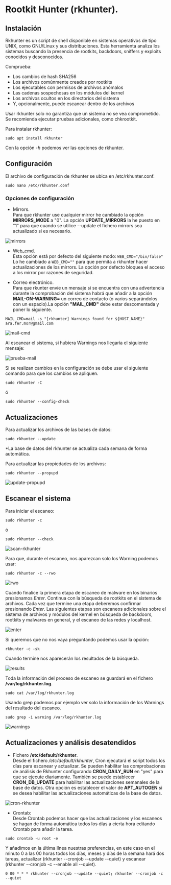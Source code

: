# Rootkit Hunter (rkhunter).

## Instalación

Rkhunter es un script de shell disponible en sistemas operativos de tipo UNIX, como GNU/Linux y sus distribuciones. Esta herramienta analiza los sistemas buscando la presencia de rootkits, backdoors, sniffers y exploits conocidos y desconocidos.

Comprueba:

- Los cambios de hash SHA256
- Los archivos comúnmente creados por rootkits
- Los ejecutables con permisos de archivos anómalos
- Las cadenas sospechosas en los módulos del kernel
- Los archivos ocultos en los directorios del sistema
- Y, opcionalmente, puede escanear dentro de los archivos

Usar rkhunter solo no garantiza que un sistema no se vea comprometido. Se recomienda ejecutar pruebas adicionales, como chkrootkit.

Para instalar rkhunter:

`sudo apt install rkhunter`

Con la opción *-h* podemos ver las opciones de rkhunter.




## Configuración

El archivo de configuración de rkhunter se ubica en /etc/rkhunter.conf.

`sudo nano /etc/rkhunter.conf`

### Opciones de configuración

- Mirrors.  
Para que rkhunter use cualquier mirror he cambiado la opción **MIRRORS_MODE** a "0".
La opción **UPDATE_MIRRORS** la he puesto en "1" para que cuando se utilice --update el fichero mirrors sea actualizado si es necesario.

![mirrors](/capturas/3rkhunter-mirrors.png)

- Web_cmd.  
Esta opción está por defecto del siguiente modo: `WEB_CMD="/bin/false"`
Lo he cambiado a `WEB_CMD=""` para que permita a rkhunter hacer actualizaciones de los mirrors. La opción por defecto bloquea el acceso a los mirror por razones de seguridad.

- Correo electrónico.  
Para que rkunter envíe un mensaje si se encuentra con una advertencia durante la comprobación del sistema habrá que añadir a la opción **MAIL-ON-WARNING=** un correo de contacto (o varios separándolos con un espacio).La opción **"MAIL_CMD"** debe estar descomentada y poner lo siguiente.

`MAIL_CMD=mail -s "[rkhunter] Warnings found for ${HOST_NAME}" ara.fer.mor@gmail.com`

![mail-cmd](/capturas/10rkhunter-mail.png)

Al escanear el sistema, si hubiera Warnings nos llegaría el siguiente mensaje:

![prueba-mail](/capturas/rkhunter-mail2.png)

Si se realizan cambios en la configuración se debe usar el siguiente comando para que los cambios se apliquen.

`sudo rkhunter -C`

ó

`sudo rkhunter --config-check`




## Actualizaciones

Para actualizar los archivos de las bases de datos:

`sudo rkhunter --update`

*La base de datos del rkhunter se actualiza cada semana de forma automática.

Para actualizar las propiedades de los archivos:

`sudo rkhunter --propupd`

![update-propupd](/capturas/4rkhunter-update.png)



## Escanear el sistema

Para iniciar el escaneo:

`sudo rkhunter -c`

ó

`sudo rkhunter --check`

![scan-rkhunter](/capturas/5rkhunter-scan.png)

Para que, durante el escaneo, nos aparezcan solo los Warning podemos usar:

`sudo rkhunter -c --rwo`

![rwo](/capturas/9rkhunter-rwo.png)

Cuando finalice la primera etapa de escaneo de malware en los binarios presionamos *Enter*. Continua con la búsqueda de rootkits en el sistema de archivos. Cada vez que termine una etapa deberemos confirmar presionando *Enter*. Las siguientes etapas son escaneos adicionales sobre el sistema de archivos y módulos del kernel en búsqueda de backdoors, rootkits y malwares en general, y el escaneo de las redes y localhost.

![enter](/capturas/6rkhunter-enter.png)

Si queremos que no nos vaya preguntando podemos usar la opción:

`rkhunter -c -sk`

Cuando termine nos aparecerán los resultados de la búsqueda.

![results](/capturas/7rkhunt-results.png)

Toda la información del proceso de escaneo se guardará en el fichero **/var/log/rkhunter.log**.

`sudo cat /var/log/rkhunter.log`

Usando grep podemos por ejemplo ver solo la información de los Warnings del resultado del escaneo.

`sudo grep -i warning /var/log/rkhunter.log`

![warnings](/capturas/8rkhunter-warning.png)



## Actualizaciones y análisis desatendidos

- Fichero **/etc/default/rkhunter**.  
Desde el fichero */etc/default/rkhunter*, Cron ejecutará el script todos los días para escanear y actualizar. Se pueden habilitar las comprobaciones de análisis de Rkhunter configurando **CRON_DAILY_RUN** en "yes" para que se ejecute diariamente. También se puede establecer **CRON_DB_UPDATE** para habilitar las actualizaciones semanales de la base de datos. Otra opción es establecer el valor de **APT_AUTOGEN** si se desea habilitar las actualizaciones automáticas de la base de datos.

![cron-rkhunter](/capturas/2rkhunter-cron.png)

- Crontab:  
Desde Crontab podemos hacer que las actualizaciones y los escaneos se hagan de forma automática todos los días a cierta hora editando Crontab para añadir la tarea.

`sudo crontab -u root -e`

Y añadimos en la última línea nuestras preferencias, en este caso en el minuto 0 a las 00 horas todos los días, meses y días de la semana hará dos tareas, actualizar (rkhunter --cronjob --update --quiet) y escanear (rkhunter --cronjob -c --enable all --quiet).

`0 00 * * * rkhunter --cronjob --update --quiet; rkhunter --cronjob -c --quiet`

